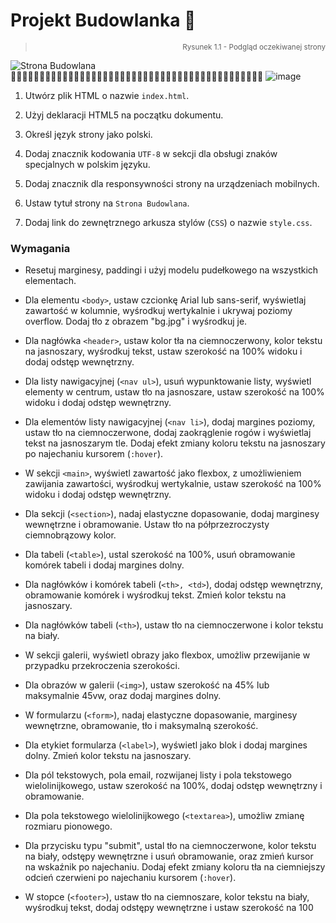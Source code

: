 # Projekt Budowlanka 🧱

> <div align="right"><sub>Rysunek 1.1 - Podgląd oczekiwanej strony</sub></div>

![Strona Budowlana](https://github.com/TEB-DK/Domena_aplikacji_internetowych/assets/125214141/40f7966c-4088-4c6f-a8c8-f28db6dfbcb2)
🔽🔽🔽🔽🔽🔽🔽🔽🔽🔽🔽🔽🔽🔽🔽🔽🔽🔽🔽🔽🔽🔽🔽🔽🔽🔽🔽🔽🔽🔽🔽🔽🔽🔽🔽🔽🔽🔽🔽🔽🔽🔽🔽🔽
![image](https://github.com/TEB-DK/Domena_aplikacji_internetowych/assets/125214141/cbb2c8d2-bc39-4edd-bb67-d7bae3f87d7c)


1. Utwórz plik HTML o nazwie `index.html`.

2. Użyj deklaracji HTML5 na początku dokumentu.

3. Określ język strony jako polski.

4. Dodaj znacznik kodowania `UTF-8` w sekcji dla obsługi znaków specjalnych w polskim języku.

5. Dodaj znacznik dla responsywności strony na urządzeniach mobilnych.

6. Ustaw tytuł strony na `Strona Budowlana`.

7. Dodaj link do zewnętrznego arkusza stylów (`CSS`) o nazwie `style.css`.

### Wymagania
   - Resetuj marginesy, paddingi i użyj modelu pudełkowego na wszystkich elementach.

   - Dla elementu `<body>`, ustaw czcionkę Arial lub sans-serif, wyświetlaj zawartość w kolumnie, wyśrodkuj wertykalnie i ukrywaj poziomy overflow. Dodaj tło z obrazem "bg.jpg" i wyśrodkuj je.

   - Dla nagłówka `<header>`, ustaw kolor tła na ciemnoczerwony, kolor tekstu na jasnoszary, wyśrodkuj tekst, ustaw szerokość na 100% widoku i dodaj odstęp wewnętrzny.

   - Dla listy nawigacyjnej (`<nav ul>`), usuń wypunktowanie listy, wyświetl elementy w centrum, ustaw tło na jasnoszare, ustaw szerokość na 100% widoku i dodaj odstęp wewnętrzny.

   - Dla elementów listy nawigacyjnej (`<nav li>`), dodaj margines poziomy, ustaw tło na ciemnoczerwone, dodaj zaokrąglenie rogów i wyświetlaj tekst na jasnoszarym tle. Dodaj efekt zmiany koloru tekstu na jasnoszary po najechaniu kursorem (`:hover`).

   - W sekcji `<main>`, wyświetl zawartość jako flexbox, z umożliwieniem zawijania zawartości, wyśrodkuj wertykalnie, ustaw szerokość na 100% widoku i dodaj odstęp wewnętrzny.

   - Dla sekcji (`<section>`), nadaj elastyczne dopasowanie, dodaj marginesy wewnętrzne i obramowanie. Ustaw tło na półprzezroczysty ciemnobrązowy kolor.

   - Dla tabeli (`<table>`), ustal szerokość na 100%, usuń obramowanie komórek tabeli i dodaj margines dolny.

   - Dla nagłówków i komórek tabeli (`<th>, <td>`), dodaj odstęp wewnętrzny, obramowanie komórek i wyśrodkuj tekst. Zmień kolor tekstu na jasnoszary.

   - Dla nagłówków tabeli (`<th>`), ustaw tło na ciemnoczerwone i kolor tekstu na biały.

   - W sekcji galerii, wyświetl obrazy jako flexbox, umożliw przewijanie w przypadku przekroczenia szerokości.

   - Dla obrazów w galerii (`<img>`), ustaw szerokość na 45% lub maksymalnie 45vw, oraz dodaj margines dolny.

   - W formularzu (`<form>`), nadaj elastyczne dopasowanie, marginesy wewnętrzne, obramowanie, tło i maksymalną szerokość.

   - Dla etykiet formularza (`<label>`), wyświetl jako blok i dodaj margines dolny. Zmień kolor tekstu na jasnoszary.

   - Dla pól tekstowych, pola email, rozwijanej listy i pola tekstowego wielolinijkowego, ustaw szerokość na 100%, dodaj odstęp wewnętrzny i obramowanie.

   - Dla pola tekstowego wielolinijkowego (`<textarea>`), umożliw zmianę rozmiaru pionowego.

   - Dla przycisku typu "submit", ustal tło na ciemnoczerwone, kolor tekstu na biały, odstępy wewnętrzne i usuń obramowanie, oraz zmień kursor na wskaźnik po najechaniu. Dodaj efekt zmiany koloru tła na ciemniejszy odcień czerwieni po najechaniu kursorem (`:hover`).

   - W stopce (`<footer>`), ustaw tło na ciemnoszare, kolor tekstu na biały, wyśrodkuj tekst, dodaj odstępy wewnętrzne i ustaw szerokość na 100
